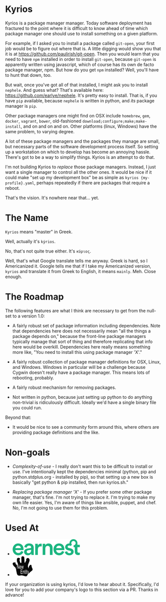# Kyrios

Kyrios is a package manager manager. Today software deployment has
fractured to the point where it is difficult to know ahead of time
which package manager one should use to install something on a given
platform.

For example, if I asked you to install a package called `git-open`,
your first job would be to figure out where that is. A little digging
would show you that it is at https://github.com/paulirish/git-open.
Then you would learn that you need to have `npm` installed in order to
install `git-open`, because `git-open` is apparently written using
javascript, which of course has its own de facto package manager,
npm. But how do you get `npm` installed? Well, you'll have to hunt
that down, too.

But wait, once you've got all of that installed, I might ask you
to install `nephele`. And guess what? That's available here:
https://github.com/earlye/nephele. It's pretty easy to install.
That is, if you have `pip` available, because `nephele` is written
in python, and *its* package manager is `pip`.

Other package managers one might find on OSX include `homebrew`,
`gem`, `docker`, `vagrant`, `bower`, old-fashioned
`download;configure;make;make-install`, and on and on and on. Other
platforms (linux, Windows) have the same problem, to varying degree.

A lot of these package managers and the packages they manage are
small, but necessary parts of the software development process
itself. So setting up a workstation on which to develop has
become an annoying hassle. There's got to be a way to
simplify things. Kyrios is an attempt to do that.

I'm not building Kyrios to _replace_ those package managers. Instead,
I just want a single manager to control all the other ones. It would be
nice if it could make "set up my development box" be as simple as
`kyrios {my-profile}.yaml`, perhaps repeatedly if there are packages
that require a reboot.

That's the vision. It's nowhere near that... yet.

# The Name

`Kyrios` means "master" in Greek.

Well, actually it's `kýrios`.

No, that's not quite true either. It's `κύριος`.

Well, that's what Google translate tells me anyway. Greek is hard, so
I Americanized it. Google tells me that if I take my Americanized
version, `kyrios` and translate it from Greek to English, it means
`mainly`. Meh. Close enough.

# The Roadmap

The following features are what I think are necessary to get from
the null-set to a version 1.0:

* A fairly robust set of package information including dependencies.
Note that dependencies here does not necessarily mean "all the things
a package depends on," because the front-line package managers typically
manage that sort of thing and therefore replicating that info here
would be overkill. Dependencies here really means something more like,
"You need to install this using package manager 'X'."

* A fairly robust collection of package manager definitions for
OSX, Linux, and Windows. Windows in particular will be a challenge
because Cygwin doesn't really have a package manager. This means
lots of rebooting, probably.

* A fairly robust mechanism for removing packages.

* Not written in python, because just setting up python to do
anything non-trivial is ridiculously difficult. Ideally we'd
have a single binary file you could run.

Beyond that:

* It would be nice to see a community form around this, where others
are providing package definitions and the like.

# Non-goals

* *Complexity-of-use* - I really don't want this to be difficult to
install or use. I've intentionally kept the dependencies minimal
(python, pip and python.stdplus.org - installed by pip), so that
setting up a new box is basically "get python & pip installed, then
run kyrios.sh."

* *Replacing package manager 'X'* - If you prefer some other package
manager, that's fine. I'm not trying to replace it. I'm trying to make
my own life easier. Yes, I'm aware of things like ansible, puppet, and
chef. No, I'm not going to use them for this problem.

# Used At

* [![Earnest, LLC logo](docs/earnest.svg)](https://www.earnest.com/)
* [![The New Entity, LLC logo](docs/thenewentity-small.svg)](http://www.thenewentity.com/)

If your organization is using kyrios, I'd love to hear about it.
Specifically, I'd love for you to add your company's logo to this section
via a PR. Thanks in advance!
